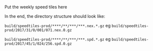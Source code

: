 Put the weekly speed tiles here

In the end, the directory structure should look like:

`build/speedtiles-prod/****/**/***/***.nex.*.gz` eg `build/speedtiles-prod/2017/31/0/001/071.nex.0.gz`

`build/speedtiles-prod/****/**/***/***.spd.*.gz` eg `build/speedtiles-prod/2017/45/1/024/256.spd.0.gz`